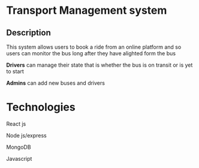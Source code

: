 # Transport Management system

## Description
This system allows users to book a ride from an online platform and so users can monitor the bus long after they have alighted form the bus

**Drivers** can manage their state that is whether the bus is on transit or is yet to start

**Admins** can add new buses and drivers

# Technologies
React js

Node js/express

MongoDB

Javascript
